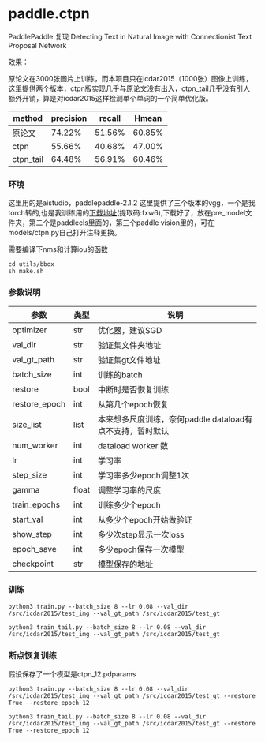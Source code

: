 # paddle.ctpn
PaddlePaddle 复现 Detecting Text in Natural Image with Connectionist Text Proposal Network


效果：

原论文在3000张图片上训练，而本项目只在icdar2015（1000张）图像上训练，这里提供两个版本，ctpn版实现几乎与原论文没有出入，ctpn_tail几乎没有引人额外开销，算是对icdar2015这样检测单个单词的一个简单优化版。

|method|precision|recall|Hmean
|-|-|-|-|
|原论文|74.22% |51.56%|60.85%|																																																						
|ctpn|55.66%|40.68%|47.00%|
|ctpn_tail|64.48%|56.91%|60.46%|

### 环境
这里用的是aistudio，paddlepaddle-2.1.2
这里提供了三个版本的vgg，一个是我torch转的,也是我训练用的[下载地址](https://pan.baidu.com/s/1g6aJB6IRgRlzOenG7rDF5g)(提取码:fxw6),下载好了，放在pre_model文件夹，第二个是paddlecls里面的，第三个paddle vision里的，可在models/ctpn.py自己打开注释更换。

需要编译下nms和计算iou的函数
```
cd utils/bbox
sh make.sh
```


### 参数说明
|参数|类型|说明|
|-|-|-|
|optimizer|str|优化器，建议SGD
|val_dir|str|验证集文件夹地址
|val_gt_path|str|验证集gt文件地址
|batch_size|int|训练的batch
|restore|bool|中断时是否恢复训练
|restore_epoch|int|从第几个epoch恢复
|size_list|list|本来想多尺度训练，奈何paddle dataload有点不支持，暂时默认
|num_worker|int|dataload worker 数
|lr|int|学习率
|step_size|int|学习率多少epoch调整1次
|gamma|float|调整学习率的尺度
|train_epochs|int|训练多少个epoch
|start_val|int|从多少个epoch开始做验证
|show_step|int|多少次step显示一次loss
|epoch_save|int|多少epoch保存一次模型
|checkpoint|str|模型保存的地址



### 训练

```
python3 train.py --batch_size 8 --lr 0.08 --val_dir /src/icdar2015/test_img --val_gt_path /src/icdar2015/test_gt
```

```
python3 train_tail.py --batch_size 8 --lr 0.08 --val_dir /src/icdar2015/test_img --val_gt_path /src/icdar2015/test_gt
```

### 断点恢复训练

假设保存了一个模型是ctpn_12.pdparams

```
python3 train.py --batch_size 8 --lr 0.08 --val_dir /src/icdar2015/test_img --val_gt_path /src/icdar2015/test_gt --restore True --restore_epoch 12
```

```
python3 train_tail.py --batch_size 8 --lr 0.08 --val_dir /src/icdar2015/test_img --val_gt_path /src/icdar2015/test_gt --restore True --restore_epoch 12
```
